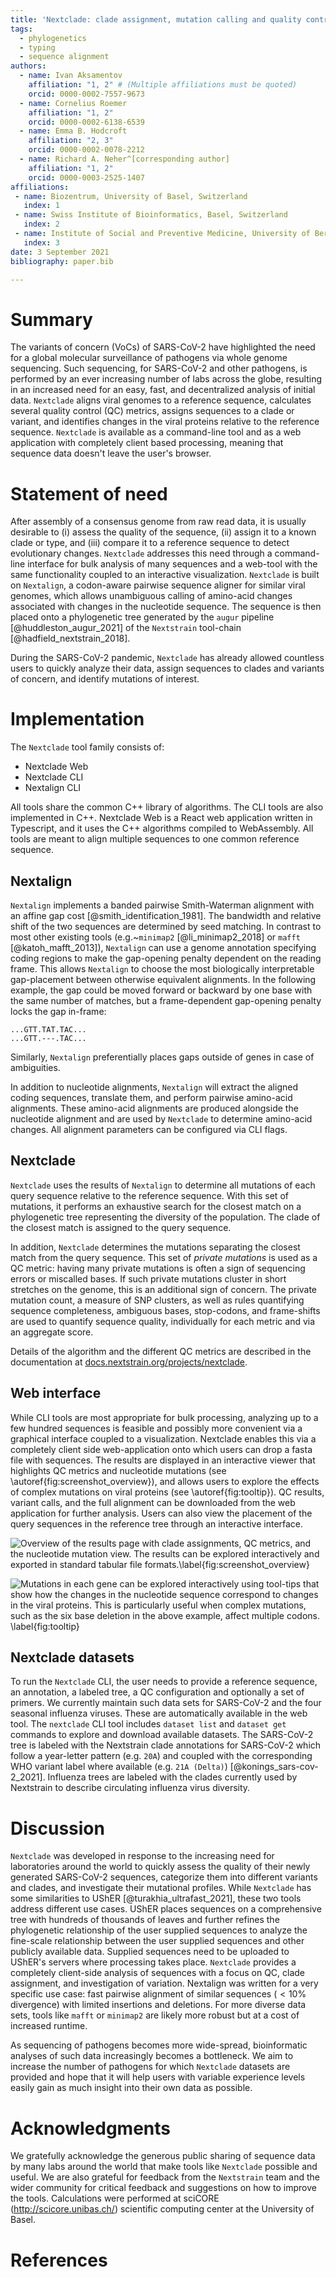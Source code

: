 ```yaml
---
title: 'Nextclade: clade assignment, mutation calling and quality control for viral genomes'
tags:
  - phylogenetics
  - typing
  - sequence alignment
authors:
  - name: Ivan Aksamentov
    affiliation: "1, 2" # (Multiple affiliations must be quoted)
    orcid: 0000-0002-7557-9673
  - name: Cornelius Roemer
    affiliation: "1, 2"
    orcid: 0000-0002-6138-6539
  - name: Emma B. Hodcroft
    affiliation: "2, 3"
    orcid: 0000-0002-0078-2212
  - name: Richard A. Neher^[corresponding author]
    affiliation: "1, 2"
    orcid: 0000-0003-2525-1407
affiliations:
 - name: Biozentrum, University of Basel, Switzerland
   index: 1
 - name: Swiss Institute of Bioinformatics, Basel, Switzerland
   index: 2
 - name: Institute of Social and Preventive Medicine, University of Bern, Bern, Switzerland
   index: 3
date: 3 September 2021
bibliography: paper.bib

---
```


# Summary

The variants of concern (VoCs) of SARS-CoV-2 have highlighted the need for a global molecular surveillance of pathogens via whole genome sequencing.
Such sequencing, for SARS-CoV-2 and other pathogens, is performed by an ever increasing number of labs across the globe, resulting in an increased need for an easy, fast, and decentralized analysis of initial data.
`Nextclade` aligns viral genomes to a reference sequence, calculates several quality control (QC) metrics, assigns sequences to a clade or variant, and identifies changes in the viral proteins relative to the reference sequence.
`Nextclade` is available as a command-line tool and as a web application with completely client based processing, meaning that sequence data doesn't leave the user's browser.


# Statement of need

After assembly of a consensus genome from raw read data, it is usually desirable to (i) assess the quality of the sequence, (ii) assign it to a known clade or type, and (iii) compare it to a reference sequence to detect evolutionary changes.
`Nextclade` addresses this need through a command-line interface for bulk analysis of many sequences and a web-tool with the same functionality coupled to an interactive visualization.
`Nextclade` is built on `Nextalign`, a codon-aware pairwise sequence aligner for similar viral genomes, which allows unambiguous calling of amino-acid changes associated with changes in the nucleotide sequence.
The sequence is then placed onto a phylogenetic tree generated by the `augur` pipeline [@huddleston_augur_2021] of the `Nextstrain` tool-chain [@hadfield_nextstrain_2018].

During the SARS-CoV-2 pandemic, `Nextclade` has already allowed countless users to quickly analyze their data, assign sequences to clades and variants of concern, and identify mutations of interest.

# Implementation

The `Nextclade` tool family consists of:

 - Nextclade Web
 - Nextclade CLI
 - Nextalign CLI

All tools share the common C++ library of algorithms.
The CLI tools are also implemented in C++.
Nextclade Web is a React web application written in Typescript, and it uses the C++ algorithms compiled to WebAssembly.
All tools are meant to align multiple sequences to one common reference sequence.

## Nextalign

`Nextalign` implements a banded pairwise Smith-Waterman alignment with an affine gap cost [@smith_identification_1981].
The bandwidth and relative shift of the two sequences are determined by seed matching.
In contrast to most other existing tools (e.g.~`minimap2` [@li_minimap2_2018] or `mafft` [@katoh_mafft_2013]), `Nextalign` can use a genome annotation specifying coding regions to make the gap-opening penalty dependent on the reading frame.
This allows `Nextalign` to choose the most biologically interpretable gap-placement between otherwise equivalent alignments.
In the following example, the gap could be moved forward or backward by one base with the same number of matches, but a frame-dependent gap-opening penalty locks the gap in-frame:
```
...GTT.TAT.TAC...
...GTT.---.TAC...
```
Similarly, `Nextalign` preferentially places gaps outside of genes in case of ambiguities.

In addition to nucleotide alignments, `Nextalign` will extract the aligned coding sequences, translate them, and perform pairwise amino-acid alignments.
These amino-acid alignments are produced alongside the nucleotide alignment and are used by `Nextclade` to determine amino-acid changes.
All alignment parameters can be configured via CLI flags.

## Nextclade

`Nextclade` uses the results of `Nextalign` to determine all mutations of each query sequence relative to the reference sequence.
With this set of mutations, it performs an exhaustive search for the closest match on a phylogenetic tree representing the diversity of the population. The clade of the closest match is assigned to the query sequence.

In addition, `Nextclade` determines the mutations separating the closest match from the query sequence.
This set of *private mutations* is used as a QC metric: having many private mutations is often a sign of sequencing errors or miscalled bases.
If such private mutations cluster in short stretches on the genome, this is an additional sign of concern.
The private mutation count, a measure of SNP clusters, as well as rules quantifying sequence completeness, ambiguous bases, stop-codons, and frame-shifts are used to quantify sequence quality, individually for each metric and via an aggregate score.

Details of the algorithm and the different QC metrics are described in the documentation at [docs.nextstrain.org/projects/nextclade](https://docs.nextstrain.org/projects/nextclade/en/stable/).

## Web interface

While CLI tools are most appropriate for bulk processing, analyzing up to a few hundred sequences is feasible and possibly more convenient via a graphical interface coupled to a visualization.
Nextclade enables this via a completely client side web-application onto which users can drop a fasta file with sequences.
The results are displayed in an interactive viewer that highlights QC metrics and nucleotide mutations (see \autoref{fig:screenshot_overview}), and allows users to explore the effects of complex mutations on viral proteins (see \autoref{fig:tooltip}).
QC results, variant calls, and the full alignment can be downloaded from the web application for further analysis.
Users can also view the placement of the query sequences in the reference tree through an interactive interface.

![Overview of the results page with clade assignments, QC metrics, and the nucleotide mutation view. The results can be explored interactively and exported in standard tabular file formats.\label{fig:screenshot_overview}](figures/overview.png)

![Mutations in each gene can be explored interactively using tool-tips that show how the changes in the nucleotide sequence correspond to changes in the viral proteins. This is particularly useful when complex mutations, such as the six base deletion in the above example, affect multiple codons. \label{fig:tooltip}](figures/tooltip.png)

## Nextclade datasets

To run the `Nextclade` CLI, the user needs to provide a reference sequence, an annotation, a labeled tree, a QC configuration and optionally a set of primers.
We currently maintain such data sets for SARS-CoV-2 and the four seasonal influenza viruses. These are automatically available in the web tool.
The `nextclade` CLI tool includes `dataset list` and `dataset get` commands to explore and download available datasets.
The SARS-CoV-2 tree is labeled with the Nextstrain clade annotations for SARS-CoV-2 which follow a year-letter pattern (e.g. `20A`) and coupled with the corresponding WHO variant label where available (e.g. `21A (Delta)`) [@konings_sars-cov-2_2021].
Influenza trees are labeled with the clades currently used by Nextstrain to describe circulating influenza virus diversity.


# Discussion

`Nextclade` was developed in response to the increasing need for laboratories around the world to quickly assess the quality of their newly generated SARS-CoV-2 sequences, categorize them into different variants and clades, and investigate their mutational profiles.
While `Nextclade` has some similarities to UShER [@turakhia_ultrafast_2021], these two tools address different use cases.
UShER places sequences on a comprehensive tree with hundreds of thousands of leaves and further refines the phylogenetic relationship of the user supplied sequences to analyze the fine-scale relationship between the user supplied sequences and other publicly available data. Supplied sequences need to be uploaded to UShER's servers where processing takes place. 
`Nextclade` provides a completely client-side analysis of sequences with a focus on QC, clade assignment, and investigation of variation.
Nextalign was written for a very specific use case: fast pairwise alignment of similar sequences ($<10\%$ divergence) with limited insertions and deletions.
For more diverse data sets, tools like `mafft` or `minimap2` are likely more robust but at a cost of increased runtime.

As sequencing of pathogens becomes more wide-spread, bioinformatic analyses of such data increasingly becomes a bottleneck.
We aim to increase the number of pathogens for which `Nextclade` datasets are provided and hope that it will help users with variable experience levels easily gain as much insight into their own data as possible.


# Acknowledgments

We gratefully acknowledge the generous public sharing of sequence data by many labs around the world that make tools like `Nextclade` possible and useful.
We are also grateful for feedback from the `Nextstrain` team and the wider community for critical feedback and suggestions on how to improve the tools.
Calculations were performed at sciCORE (http://scicore.unibas.ch/) scientific computing center at the University of Basel.

# References
